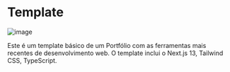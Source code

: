 # Template 

![image](https://github.com/gbdev-labs/template-portfolio-tutorial-2023/assets/71772559/ade0ec7a-cb22-4c5c-a4fa-183ab380357e)


Este é um template básico de um Portfólio com as ferramentas mais recentes de desenvolvimento web. O template inclui o Next.js 13, Tailwind CSS, TypeScript.


